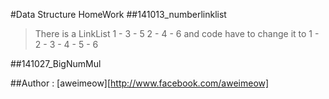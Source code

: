 #Data Structure HomeWork
##141013_numberlinklist

>There is a LinkList 1 \- 3 \- 5
>                                   2 \- 4 \- 6
>and code have to change it to 1 \- 2 \- 3 \- 4 \- 5 \- 6

##141027_BigNumMul

##Author : [aweimeow][http://www.facebook.com/aweimeow]

